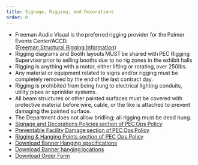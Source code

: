 ```yaml
---
title: Signage, Rigging, and Decorations
order: 0
---
```


- Freeman Audio Visual is the preferred rigging provider for the Palmer Events Center/ACCD.  
([Freeman Structural Rigging Information](https://assets.palmereventscenter.com/2021/rigging/Freeman+Event+Technology+ACCD+Structural+Rigging+Information+2021.pdf))
- Rigging diagrams and Booth layouts MUST be shared with PEC Rigging Supervisor prior to selling booths due to no rig zones in the exhibit halls
- Rigging is anything with a motor, either lifting or rotating, over 250lbs.
- Any material or equipment related to signs and/or rigging must be completely removed by the end of the last contract day.
- Rigging is prohibited from being hung to electrical lighting conduits, utility pipes or sprinkler systems.
- All beam structures or other painted surfaces must be covered with protective material before wire, cable, or the like is attached to prevent damaging the painted surface.
- The Department does not allow bridling; all rigging must be dead hung.
- [Signage and Decorations Policies section of PEC Ops Policy](https://ops.palmereventscenter.com/signage_and_decorations)
- [Preventable Facility Damage section of PEC Ops Policy](https://ops.palmereventscenter.com/preventable_facility_damage)
- [Rigging & Hanging Points section of PEC Ops Policy](https://ops.palmereventscenter.com/rigging_and_hanging)
- [Download Banner Hanging specifications](https://assets.palmereventscenter.com/2021/PEC_BannerDimensions+2019-fnl.pdf)
- [Download Banner hanging locations](https://assets.palmereventscenter.com/2021/pec-level-one-canopy-columns-fnl.pdf)
- [Download Order Form](https://assets.palmereventscenter.com/2021/rigging/Freeman+Event+Technology+ACCD+Production+Rigging+Order+Form+2021.pdf)
